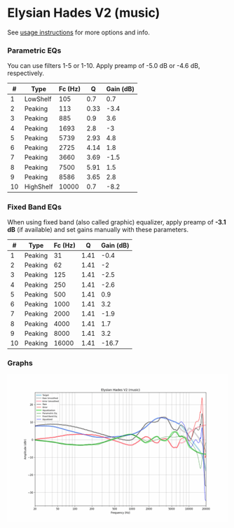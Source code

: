 # Elysian Hades V2 (music)
See [usage instructions](https://github.com/jaakkopasanen/AutoEq#usage) for more options and info.

### Parametric EQs
You can use filters 1-5 or 1-10. Apply preamp of -5.0 dB or -4.6 dB, respectively.

|   # | Type      |   Fc (Hz) |    Q |   Gain (dB) |
|-----|-----------|-----------|------|-------------|
|   1 | LowShelf  |       105 | 0.7  |         0.7 |
|   2 | Peaking   |       113 | 0.33 |        -3.4 |
|   3 | Peaking   |       885 | 0.9  |         3.6 |
|   4 | Peaking   |      1693 | 2.8  |        -3   |
|   5 | Peaking   |      5739 | 2.93 |         4.8 |
|   6 | Peaking   |      2725 | 4.14 |         1.8 |
|   7 | Peaking   |      3660 | 3.69 |        -1.5 |
|   8 | Peaking   |      7500 | 5.91 |         1.5 |
|   9 | Peaking   |      8586 | 3.65 |         2.8 |
|  10 | HighShelf |     10000 | 0.7  |        -8.2 |

### Fixed Band EQs
When using fixed band (also called graphic) equalizer, apply preamp of **-3.1 dB** (if available) and set gains manually with these parameters.

|   # | Type    |   Fc (Hz) |    Q |   Gain (dB) |
|-----|---------|-----------|------|-------------|
|   1 | Peaking |        31 | 1.41 |        -0.4 |
|   2 | Peaking |        62 | 1.41 |        -2   |
|   3 | Peaking |       125 | 1.41 |        -2.5 |
|   4 | Peaking |       250 | 1.41 |        -2.6 |
|   5 | Peaking |       500 | 1.41 |         0.9 |
|   6 | Peaking |      1000 | 1.41 |         3.2 |
|   7 | Peaking |      2000 | 1.41 |        -1.9 |
|   8 | Peaking |      4000 | 1.41 |         1.7 |
|   9 | Peaking |      8000 | 1.41 |         3.2 |
|  10 | Peaking |     16000 | 1.41 |       -16.7 |

### Graphs
![](./Elysian%20Hades%20V2%20(music).png)
